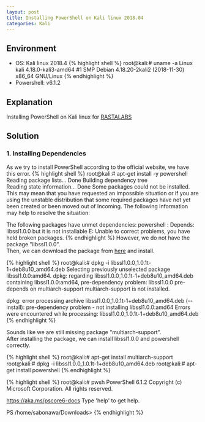 ```yaml
---
layout: post
title: Installing PowerShell on Kali linux 2018.04
categories: Kali
---
```


## Environment
* OS: Kali linux 2018.4
{% highlight shell %}
root@kali:# uname -a
Linux kali 4.18.0-kali3-amd64 #1 SMP Debian 4.18.20-2kali2 (2018-11-30) x86_64 GNU/Linux
{% endhighlight %}
* Powershell: v6.1.2


## Explanation
Installing PowerShell on Kali linux for <a href="https://www.zeropointsecurity.co.uk/rastalabs/">RASTALABS</a>

## Solution
### 1. Installing Dependencies
As we try to install PowerShell according to the official website,
we have this error.
{% highlight shell %}
root@kali:# apt-get install -y powershell
Reading package lists... Done
Building dependency tree       
Reading state information... Done
Some packages could not be installed. This may mean that you have
requested an impossible situation or if you are using the unstable
distribution that some required packages have not yet been created
or been moved out of Incoming.
The following information may help to resolve the situation:

The following packages have unmet dependencies:
 powershell : Depends: libssl1.0.0 but it is not installable
E: Unable to correct problems, you have held broken packages.
{% endhighlight %}
However, we do not have the package "libssl1.0.0".<br>
Then, we can download the package from <a href="https://packages.debian.org/jessie/amd64/libssl1.0.0/download">here</a> and install.

{% highlight shell %}
root@kali:# dpkg -i libssl1.0.0_1.0.1t-1+deb8u10_amd64.deb 
Selecting previously unselected package libssl1.0.0:amd64.
dpkg: regarding libssl1.0.0_1.0.1t-1+deb8u10_amd64.deb containing libssl1.0.0:amd64, pre-dependency problem:
 libssl1.0.0 pre-depends on multiarch-support
  multiarch-support is not installed.

dpkg: error processing archive libssl1.0.0_1.0.1t-1+deb8u10_amd64.deb (--install):
 pre-dependency problem - not installing libssl1.0.0:amd64
Errors were encountered while processing:
 libssl1.0.0_1.0.1t-1+deb8u10_amd64.deb
{% endhighlight %}

Sounds like we are still missing package "multiarch-support".<br>
After installing the package, we can install libssl1.0.0 and powershell correctly.

{% highlight shell %}
root@kali:# apt-get install multiarch-support
root@kali:# dpkg -i libssl1.0.0_1.0.1t-1+deb8u10_amd64.deb
root@kali:# apt-get install powershell
{% endhighlight %}

{% highlight shell %}
root@kali:# pwsh
PowerShell 6.1.2
Copyright (c) Microsoft Corporation. All rights reserved.

https://aka.ms/pscore6-docs
Type 'help' to get help.

PS /home/sabonawa/Downloads>
{% endhighlight %}
